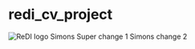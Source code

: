 # redi_cv_project

![ReDI logo](https://external-content.duckduckgo.com/iu/?u=https%3A%2F%2Fimages.squarespace-cdn.com%2Fcontent%2Fv1%2F613f1e4d6b0212660acd9923%2Fb4bd6af5-31a4-4079-a2cb-7632b5f24f58%2FHorizontal_nobackground.png%3Fformat%3D1500w&f=1&nofb=1&ipt=272ea047f02b6839c16883b028a447224714431c367059ab518f746e957c70d9&ipo=images)
Simons Super change 1
Simons  change 2